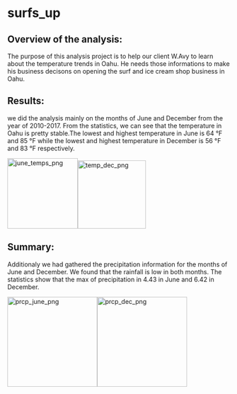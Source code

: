 # surfs_up
## Overview of the analysis:
The purpose of this analysis project is to help our client W.Avy to learn about the temperature trends in Oahu. He needs those informations to make his business decisons on opening the surf and ice cream shop business in Oahu.

## Results:
we did the analysis mainly on the months of June and December from the year of 2010-2017. From the statistics, we can see that the temperature in Oahu is 
pretty stable.The lowest and highest temperature in June is 64 °F and 85 °F while the lowest and highest temperature in December is 56 °F and 83 °F respectively. 

<img width="159" alt="june_temps_png" src="https://user-images.githubusercontent.com/102785000/173012692-80ed05c2-bd6b-44d5-8058-733381655714.png"><img width="154" alt="temp_dec_png" src="https://user-images.githubusercontent.com/102785000/173012740-4ccf4045-5a7d-49f7-bf96-e0f6e135881f.png">

## Summary:
Additionaly we had gathered the precipitation information for the months of June and December. We found that the rainfall is low in both months. The statistics show that the max of precipitation in 4.43 in June and 6.42 in December. 

<img width="203" alt="prcp_june_png" src="https://user-images.githubusercontent.com/102785000/173013378-30a2bc55-276f-4d6c-a5ad-245a3f1de08e.png"><img width="203" alt="prcp_dec_png" src="https://user-images.githubusercontent.com/102785000/173013399-ecfba479-7617-45c1-aaba-542269a5b73c.png">
